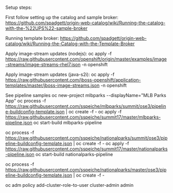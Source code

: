 Setup steps:

First follow setting up the catalog and sample broker: https://github.com/spadgett/origin-web-catalog/wiki/Running-the-catalog-with-the-%22UPS%22-sample-broker

Running template broker: https://github.com/spadgett/origin-web-catalog/wiki/Running-the-Catalog-with-the-Template-Broker

Apply image-stream updates (nodejs):
  oc apply -f https://raw.githubusercontent.com/openshift/origin/master/examples/image-streams/image-streams-rhel7.json -n openshift

Apply image-stream updates (java-s2i):
  oc apply -f https://raw.githubusercontent.com/jboss-openshift/application-templates/master/jboss-image-streams.json -n openshift

See pipeline samples
oc new-project mlbparks --displayName="MLB Parks App"
oc process -f https://raw.githubusercontent.com/sspeiche/mlbparks/summit/ose3/pipeline-buildconfig-template.json | oc create -f -
oc apply -f https://raw.githubusercontent.com/sspeiche/summit17/master/mlbparks-pipeline.json
oc start-build mlbparks-pipeline

oc process -f https://raw.githubusercontent.com/sspeiche/nationalparks/summit/ose3/pipeline-buildconfig-template.json | oc create -f -
oc apply -f https://raw.githubusercontent.com/sspeiche/summit17/master/nationalparks-pipeline.json
oc start-build nationalparks-pipeline

oc process -f https://raw.githubusercontent.com/sspeiche/nationalparks/master/ose3/pipeline-buildconfig-template.json | oc create -f -


  oc adm policy add-cluster-role-to-user cluster-admin admin
